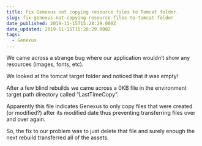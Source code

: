 ```yaml
---
title: Fix Genexus not copying resource files to Tomcat folder.
slug: fix-genexus-not-copying-resource-files-to-tomcat-folder
date_published: 2019-11-15T15:28:29.000Z
date_updated: 2019-11-15T15:28:29.000Z
tags:
  - Genexus
---
```


We came across a strange bug where our application wouldn’t show any resources (images, fonts, etc).

We looked at the tomcat target folder and noticed that it was empty!

After a few blind rebuilds we came across a 0KB file in the environment target path directory called “LastTimeCopy”.

Apparently this file indicates Genexus to only copy files that were created (or modified?) after its modified date thus preventing transferring files over and over again.

<!-- more -->

So, the fix to our problem was to just delete that file and surely enough the next rebuild transferred all of the assets.
